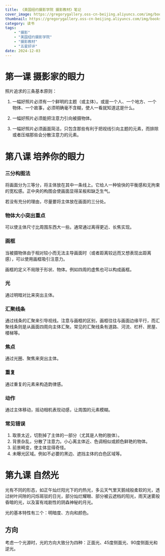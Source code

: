 ```yaml
---
title: 《美国纽约摄影学院 摄影教材》笔记
cover_image: https://gregorygallery.oss-cn-beijing.aliyuncs.com/img/books.jpeg
thumbnail: https://gregorygallery.oss-cn-beijing.aliyuncs.com/img/books.jpeg
category: 读书
tags: 
    - "摄影"
    - "美国纽约摄影学院"
    - "摄影教材"
    - "五星好评"
date: 2024-12-03
---
```


# 第一课 摄影家的眼力

照片追求的三条基本原则：

1. 一幅好照片必须有一个鲜明的主题（或主体）。或是一个人、一个地方、一个物体、一个故事，必须明确毫不含糊，使人一看就知道这是什么。

2. 一幅好照片必须能把注意力引向被摄物体。

3. 一幅好照片必须画面简洁，只包含那些有利于把视线引向主题的元素，而排除或者压缩那些会分散注意力的元素。

# 第八课 培养你的眼力

### 三分构图法

将画面分为三等分，将主体放在其中一条线上。它给人一种愉快的平衡感和无拘束的宽松感。正中央的构图会使画面显得呆板和缺乏生气。

若没有充分的理由，尽量要将主体放在画面的三分处。

### 物体大小突出重点

可以使主体尺寸比周围东西大一些。通常通过离得更近、长焦实现。

### 画框

当被摄物体由于相对较小而无法主导画面时（或者距离较远而又想表现出距离感），可以使用画框吸引注意力。

画框的定义不局限于形状、物体。例如四周的虚焦也可以构成画框。

### 光

通过明暗对比来突出主体。

### 汇聚线条

通过线条的汇聚来引导视线。注意与画框的区别，画框往往与画面边缘平行，而汇聚线条则是从画面四周向主体汇聚。常见的汇聚线条有道路、河流、栏杆、房屋、楼梯等。

### 焦点

通过光圈、聚焦来突出主体。

### 重复

通过重复的元素来构造韵律感。

### 动作

通过主体移动，摇动相机表现动感，让周围的元素模糊。

### 常见错误

1. 取景太近，切割掉了主体的一部分（尤其是人物的肢体）。
2. 背景杂乱，分散了注意力。小心离主体近、色调相似或颜色鲜艳的物体。
3. 前景畸变，使主体显得奇怪。
4. 未曝光区域。例如不必要的黑边、遮挡主体的白色区域等。

# 第九课 自然光

光有不同的形态，如正午灿烂阳光下的灼热光，多云天气里天鹅绒般柔软的光，透过树叶间隙的闪烁斑驳的日光，部分灿烂耀眼、部分被云遮档的阳光，雨天迷雾般昏暗的光，以及富有戏剧性的阴森神秘的月光。

光的基本特性有三个：明暗度、方向和颜色。

## 方向

考虑一个光源时，光的方向大致分为四种：正面光、45度侧面光、90度侧面光和逆光。
